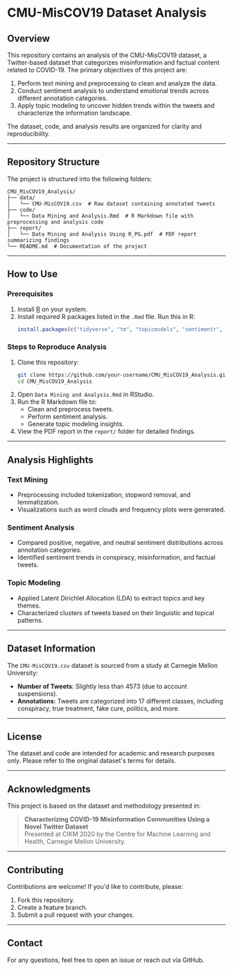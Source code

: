 
# **CMU-MisCOV19 Dataset Analysis**

## **Overview**
This repository contains an analysis of the CMU-MisCOV19 dataset, a Twitter-based dataset that categorizes misinformation and factual content related to COVID-19. The primary objectives of this project are:
1. Perform text mining and preprocessing to clean and analyze the data.
2. Conduct sentiment analysis to understand emotional trends across different annotation categories.
3. Apply topic modeling to uncover hidden trends within the tweets and characterize the information landscape.

The dataset, code, and analysis results are organized for clarity and reproducibility.

---

## **Repository Structure**
The project is structured into the following folders:

```
CMU_MisCOV19_Analysis/
├── data/
│   └── CMU-MisCOV19.csv  # Raw dataset containing annotated tweets
├── code/
│   └── Data Mining and Analysis.Rmd  # R Markdown file with preprocessing and analysis code
├── report/
│   └── Data Mining and Analysis Using R_PG.pdf  # PDF report summarizing findings
└── README.md  # Documentation of the project
```

---

## **How to Use**

### **Prerequisites**
1. Install [R](https://cran.r-project.org/) on your system.
2. Install required R packages listed in the `.Rmd` file. Run this in R:
   ```R
   install.packages(c("tidyverse", "tm", "topicmodels", "sentimentr", "ggplot2", "wordcloud"))
   ```

### **Steps to Reproduce Analysis**
1. Clone this repository:
   ```bash
   git clone https://github.com/your-username/CMU_MisCOV19_Analysis.git
   cd CMU_MisCOV19_Analysis
   ```
2. Open `Data Mining and Analysis.Rmd` in RStudio.
3. Run the R Markdown file to:
   - Clean and preprocess tweets.
   - Perform sentiment analysis.
   - Generate topic modeling insights.
4. View the PDF report in the `report/` folder for detailed findings.

---

## **Analysis Highlights**
### **Text Mining**
- Preprocessing included tokenization, stopword removal, and lemmatization.
- Visualizations such as word clouds and frequency plots were generated.

### **Sentiment Analysis**
- Compared positive, negative, and neutral sentiment distributions across annotation categories.
- Identified sentiment trends in conspiracy, misinformation, and factual tweets.

### **Topic Modeling**
- Applied Latent Dirichlet Allocation (LDA) to extract topics and key themes.
- Characterized clusters of tweets based on their linguistic and topical patterns.

---

## **Dataset Information**
The `CMU-MisCOV19.csv` dataset is sourced from a study at Carnegie Mellon University:
- **Number of Tweets**: Slightly less than 4573 (due to account suspensions).
- **Annotations**: Tweets are categorized into 17 different classes, including conspiracy, true treatment, fake cure, politics, and more.

---

## **License**
The dataset and code are intended for academic and research purposes only. Please refer to the original dataset's terms for details.

---

## **Acknowledgments**
This project is based on the dataset and methodology presented in:
> **Characterizing COVID-19 Misinformation Communities Using a Novel Twitter Dataset**  
> Presented at CIKM 2020 by the Centre for Machine Learning and Health, Carnegie Mellon University.

---

## **Contributing**
Contributions are welcome! If you'd like to contribute, please:
1. Fork this repository.
2. Create a feature branch.
3. Submit a pull request with your changes.

---

## **Contact**
For any questions, feel free to open an issue or reach out via GitHub.
